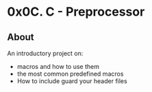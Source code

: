 # 0x0C. C - Preprocessor
## About
An introductory project on:
- macros and how to use them
- the most common predefined macros
- How to include guard your header files

